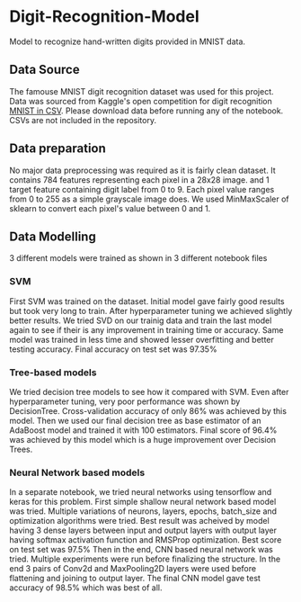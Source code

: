 # Digit-Recognition-Model
Model to recognize hand-written digits provided in MNIST data.

## Data Source
The famouse MNIST digit recognition dataset was used for this project. Data was sourced from Kaggle's open competition for digit recognition [MNIST in CSV](https://www.kaggle.com/oddrationale/mnist-in-csv). Please download data before running any of the notebook. CSVs are not included in the repository.

## Data preparation
No major data preprocessing was required as it is fairly clean dataset. It contains 784 features representing each pixel in a 28x28 image. and 1 target feature containing digit label from 0 to 9. Each pixel value ranges from 0 to 255 as a simple grayscale image does. We used MinMaxScaler of sklearn to convert each pixel's value between 0 and 1.

## Data Modelling
3 different models were trained as shown in 3 different notebook files

### SVM
First SVM was trained on the dataset. Initial model gave fairly good results but took very long to train.
After hyperparameter tuning we achieved slightly better results. 
We tried SVD on our trainig data and train the last model again to see if their is any improvement in training time or accuracy. Same model was trained in less time and showed lesser overfitting and better testing accuracy. Final accuracy on test set was 97.35%

### Tree-based models
We tried decision tree models to see how it compared with SVM. Even after hyperparameter tuning, very poor performance was shown by DecisionTree. Cross-validation accuracy of only 86% was achieved by this model.
Then we used our final decision tree as base estimator of an AdaBoost model and trained it with 100 estimators. Final score of 96.4% was achieved by this model which is a huge improvement over Decision Trees.

### Neural Network based models
In a separate notebook, we tried neural networks using tensorflow and keras for this problem. First simple shallow neural network based model was tried. Multiple variations of neurons, layers, epochs, batch_size and optimization algorithms were tried. Best result was acheived by model having 3 dense layers between input and output layers with output layer having softmax activation function and RMSProp optimization. Best score on test set was 97.5%
Then in the end, CNN based neural network was tried. Multiple experiments were run before finalizing the structure. In the end 3 pairs of Conv2d and MaxPooling2D layers were used before flattening and joining to output layer. The final CNN model gave test accuracy of 98.5% which was best of all.
